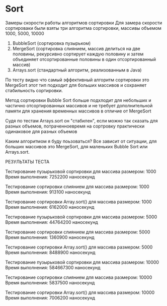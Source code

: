 # Sort
Замеры скорости работы алгоритмов сортировки
Для замера скорости сортироваки были взяты три алгоритма сортировки,  массивы объемом 1000, 5000, 10000 

1. BubbleSort (сортировка пузырьком)
2. MergeSort (сортировка слиянием, массив делиться на две половины, рекурсивно сортирует каждую половину и затем объединяет отсортированные половины в один отсортированный массив)
3. Arrays.sort (стандартный алгоритм, реализованным в Java)



По тесту видно что самый эффективный алгоритм сортировки это MergeSort
этот тип подходит для больших массивов и сохраняет стабильность сортировки.

Метод сортировки Bubble Sort больше подхлодит для небольших и частично отсортированных массивов
и не требует дополнительной памяти для хранения временных массивов в отличие от MergeSort

Судя по тестам Arrays.sort он "стабилен", если можно так сказать для разных объемов,
потраченноевремя на сортровку практически одинаковое для разных объемов

Каким алгоритмом я буду поьзоваться? Все зависит от ситуации, для больших массивов это MergeSort,
для маленьких Bubble Sort или Arrays.sort.



РЕЗУЛЬТАТЫ ТЕСТА

Тестирование пузырьковой сортировки для массива размером: 1000
Время выполнения: 7252200 наносекунд

Тестирование сортировки слиянием для массива размером: 1000
Время выполнения: 913100 наносекунд

Тестирование сортировки Array.sort()  для массива размером: 1000
Время выполнения: 6162000 наносекунд

Тестирование пузырьковой сортировки для массива размером: 5000
Время выполнения: 44764200 наносекунд

Тестирование сортировки слиянием для массива размером: 5000
Время выполнения: 1360900 наносекунд

Тестирование сортировки Array.sort()  для массива размером: 5000
Время выполнения: 8488900 наносекунд

Тестирование пузырьковой сортировки для массива размером: 10000
Время выполнения: 584667300 наносекунд

Тестирование сортировки слиянием для массива размером: 10000
Время выполнения: 5837500 наносекунд

Тестирование сортировки Array.sort()  для массива размером: 10000
Время выполнения: 7006200 наносекунд
